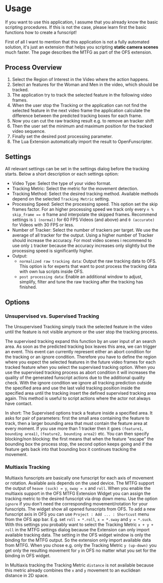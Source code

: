 # Usage

If you want to use this application, I assume that you already know the basic scripting procedures. If this is not the case, please learn first the basic functions how to create a funscript!

First of all I want to mention that this application is not a fully automated solution, it's just an extension that helps you scripting **static camera scenes** much faster. The page describes the MTFG as part of the OFS extension.

## Process Overview

1. Select the Region of Interest in the Video where the action happens.
2. Select an features for the Woman and Men in the video, which should be tracked.
3. The application try to track the selected feature in the following video frames.
4. When the user stop the Tracking or the application can not find the selected feature in the next video frame the application calculate the difference between the predicted tracking boxes for each frame.
5. Now you can cut the raw tracking result e.g. to remove an tracker shift
6. Then the user set the minimum and maximum position for the tracked video sequence.
7. Finally set the desired post processing parameter.
8. The Lua Extension automatically import the result to OpenFunscripter.

## Settings

All relevant settings can be set in the settings dialog before the tracking starts. Below a short description or each settings option:

- Video Type: Select the type of your video format.
- Tracking Metric: Select the metric for the movement detection.
- Tracking Method: Select the desired tracking method. Available methods depend on the selected `Tracking Metric` setting.
- Processing Speed: Select the processing speed. This option set the skip frames factor. For an higher processing speed we track only every `n % skip_frame == 0` frame and interpolate the skipped frames. Recommend settings is `1 (normal)` for 60 FPS Videos (and above) and `0 (accurate)` for Videos with 30 FPS or less.
- Number of Tracker: Select the number of trackers per target. We use the average of all tracker for the output. Using a higher number of Tracker should increase the accuracy. For most video scenes i recommend to use only `1` tracker because the accuracy increases only slightly but the processing speed is significantly higher.
- Output:
  - `normalized raw tracking data`: Output the raw tracking data to OFS. This option is for experts that want to post process the tracking data with own lua scripts inside OFS.
  - `post processing data`: Enable an additional window to adjust, simplify, filter and tune the raw tracking after the tracking has finished.

## Options

### Unsupervised vs. Supervised Tracking

The Unsupervised Tracking simply track the selected feature in the video until the feature is not visible anymore or the user stop the tracking process.

The supervised tracking expand this function by an user input of an search area. As soon as the predicted tracking box leaves this area, we can trigger an event. This event can currently represent either an abort condition for the tracking or an ignore condition. Therefore you have to define the region where you expect the selected features in the future video frames for each tracked feature when you select the supervised tracking option. When you use the supervised tracking process as abort condition it will increases the quality of the generated funscript actions due to the additional quality check. With the ignore condition we ignore all tracking prediction outside the specified area and use the last valid tracking position inside the specified area until the tracking insert the defined supervised tracking area again. This method is useful to script actions where the actor not always have contact.

In short: The Supervised options track a feature inside a specified area. It asks for pair of parameters: first the small area containing the feature to track, then a larger bounding area that must contain the feature area at every moment. If you use more than 1 tracker then it goes `(feature1, bounding area1)`, `(feature2, bounding area2)` etc.
You can then specify blocking/non blocking: the first means that when the feature "escape" the bounding box the process stop, the second option keeps going and if the feature gets back into that bounding box it continues tracking the movement.

### Multiaxis Tracking

Multiaxis funscripts are basically one funscript for each axis of movement or rotation. Available axis depends on the used device. The MTFG support the output of `heave (suck) = y`, `sway = x` and `roll`. When you enable the multiaxis support in the OFS MTFG Extension Widget you can assign the tracking metric to the desired funscript via drop down menu. Use the option `ignore` if you don't need the corresponding movement/rotation for your funscripts. The widget show all opened funscripts from OFS. To add a new funscript axis in OFS you can use `Project : Add ... : Shortcust` menu from the OFS app bar. E.g. set `roll = *.roll`, `x = *.sway` and `y = *.suck`. With this settings you probably want to select the Tracking Metric `x + y + roll` in the MTFG settings dialog because the Extension can only import available tracking data. The setting in the OFS widget window is only the binding for the MTFG output. So the extension only import available data from MTFG. When you chose e.g. only the Tracking Metric `y (up-down)` you get only the resulting movement for `y` in OFS no matter what you set for the binding in OFS widget.

In Multiaxis tracking the Tracking Metric `distance` is not available because this metric already combines the `x` and `y` movement to an euclidean distance in 2D space.
